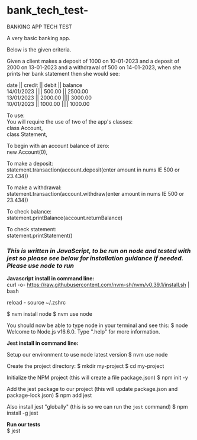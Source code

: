# bank_tech_test-

BANKING APP TECH TEST

A very basic banking app. 

Below is the given criteria.

Given a client makes a deposit of 1000 on 10-01-2023
and a deposit of 2000 on 13-01-2023
and a withdrawal of 500 on 14-01-2023,
when she prints her bank statement then 
she would see:

date || credit || debit || balance <br/>
14/01/2023 |||| 500.00 || 2500.00 <br/>
13/01/2023 || 2000.00 |||| 3000.00 <br/>
10/01/2023 || 1000.00 |||| 1000.00

To use:<br/>
You will require the use of two of the app's classes:<br/>
class Account,<br/>
class Statement,

To begin with an account balance of zero: <br/>
new Account(0),

To make a deposit: <br/>
statement.transaction(account.deposit(enter amount in nums IE 500 or 23.434))

To make a withdrawal: <br/>
statement.transaction(account.withdraw(enter amount in nums IE 500 or 23.434))

To check balance:<br/>
statement.printBalance(account.returnBalance)

To check statement:<br/>
statement.printStatement()


### _This is written in JavaScript, to be run on node and tested with jest so please see below for installation guidance if needed. Please use node to run_

**Javascript install in command line:** <br/>
curl -o- https://raw.githubusercontent.com/nvm-sh/nvm/v0.39.1/install.sh | bash

reload -
source ~/.zshrc

$ nvm install node
$ nvm use node

You should now be able to type node in your terminal and see this:
$ node
Welcome to Node.js v16.6.0.
Type ".help" for more information.
> 

**Jest install in command line:**

Setup our environment to use node latest version
$ nvm use node

Create the project directory:
$ mkdir my-project
$ cd my-project

Initialize the NPM project (this will create a file package.json)
$ npm init -y

 Add the jest package to our project
 (this will update package.json and package-lock.json)
$ npm add jest

Also install jest "globally"
 (this is so we can run the `jest` command)
$ npm install -g jest

**Run our tests** <br/>
$ jest
